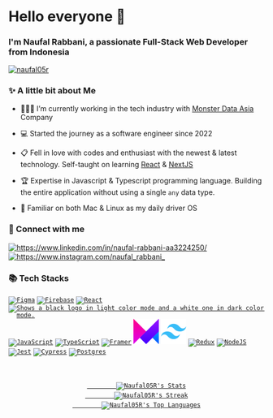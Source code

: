 <h1 align="left">Hello everyone 👋</h1>
<h3 align="left">I'm Naufal Rabbani, a passionate Full-Stack Web Developer from Indonesia</h3>

<p align="left"> <a href="https://github.com/ryo-ma/github-profile-trophy"><img src="https://github-profile-trophy.vercel.app/?username=naufal05r&margin-w=15&margin-h=15&column=-1&theme=juicyfresh" alt="naufal05r" /></a> </p>

<h3 align="left">✨ A little bit about Me</h3>

- 🧑🏻‍💻 I’m currently working in the tech industry with [Monster Data Asia](https://monsterdata.asia) Company

- 💻 Started the journey as a software engineer since 2022

- 📋 Fell in love with codes and enthusiast with the newest & latest technology. Self-taught on learning [React](https://react.dev) & [NextJS](https://nextjs.org)

- 🏆 Expertise in Javascript & Typescript programming language. Building the entire application without using a single `any` data type.

- 🐧 Familiar on both Mac & Linux as my daily driver OS

<h3 align="left">🔗 Connect with me</h3>
<p align="left">
<a href="https://linkedin.com/in/https://www.linkedin.com/in/naufal-rabbani-aa3224250/" target="blank"><img align="center" src="https://raw.githubusercontent.com/rahuldkjain/github-profile-readme-generator/master/src/images/icons/Social/linked-in-alt.svg" alt="https://www.linkedin.com/in/naufal-rabbani-aa3224250/" height="30" width="40" /></a>
<a href="https://instagram.com/https://www.instagram.com/naufal_rabbani_" target="blank"><img align="center" src="https://raw.githubusercontent.com/rahuldkjain/github-profile-readme-generator/master/src/images/icons/Social/instagram.svg" alt="https://www.instagram.com/naufal_rabbani_" height="30" width="40" /></a>
</p>

<h3 align="left">📚 Tech Stacks</h3>
<p align="left">
	<code><a href="https://figma.com" target="_blank"><img width="50" src="https://raw.githubusercontent.com/marwin1991/profile-technology-icons/refs/heads/main/icons/figma.png" alt="Figma" title="Figma"/></a></code>
	<code><a href="https://firebase.google.com" target="_blank"><img width="50" src="https://raw.githubusercontent.com/marwin1991/profile-technology-icons/refs/heads/main/icons/firebase.png" alt="Firebase" title="Firebase"/></a></code>
	<code><a href="https://react.dev" target="_blank"><img width="50" src="https://raw.githubusercontent.com/marwin1991/profile-technology-icons/refs/heads/main/icons/react.png" alt="React" title="React"/></a></code>
	<code><a href="https://nextjs.org" target="_blank"><picture><source media="(prefers-color-scheme: dark)" srcset="https://github.com/user-attachments/assets/d62e7a1d-844a-4499-8f6d-40529aae3b26"/><source media="(prefers-color-scheme: light)" srcset="https://github.com/user-attachments/assets/6142eb6f-1392-41d4-88a8-98098cc4ca42"/><img width="50" alt="Shows a black logo in light color mode and a white one in dark color mode." src="https://user-images.githubusercontent.com/25423296/163456779-a8556205-d0a5-45e2-ac17-42d089e3c3f8.png"/></picture></a></code>
	<code><a href="https://en.wikipedia.org/wiki/JavaScript" target="_blank"><img width="50" src="https://www.vectorlogo.zone/logos/javascript/javascript-icon.svg" alt="JavaScript" title="JavaScript"/></a></code>
	<code><a href="https://www.typescriptlang.org" target="_blank"><img width="50" src="https://www.vectorlogo.zone/logos/typescriptlang/typescriptlang-icon.svg" alt="TypeScript" title="TypeScript"/></a></code>
	<code><a href="https://framer.com" target="_blank"><img width="50" src="https://www.vectorlogo.zone/logos/framer/framer-icon.svg" alt="Framer" title="Framer"/></a></code>
	<code><a href="https://motion.dev" target="_blank"><img width="50" src="https://github.com/bestofjs/bestofjs/blob/master/apps/bestofjs-nextjs/public/logos/motion.svg" alt="Motion" title="Motion"/></a></code>
	<code><a href="https://tailwindcss.com" target="_blank"><img width="50" src="https://github.com/devicons/devicon/blob/master/icons/tailwindcss/tailwindcss-original.svg" alt="TailwindCSS" title="TailwindCSS"/></a></code>
	<code><a href="https://redux.js.org" target="_blank"><img width="50" src="https://www.vectorlogo.zone/logos/js_redux/js_redux-icon.svg" alt="Redux" title="Redux"/></a></code>
	<code><a href="https://nodejs.org" target="_blank"><img width="50" src="https://www.vectorlogo.zone/logos/nodejs/nodejs-icon.svg" alt="NodeJS" title="NodeJS"/></a></code>
	<code><a href="https://jestjs.io" target="_blank"><img width="50" src="https://www.vectorlogo.zone/logos/jestjsio/jestjsio-icon.svg" alt="Jest" title="Jest"/></a></code>
	<code><a href="https://cypress.io" target="_blank"><img width="50" src="https://github.com/user-attachments/assets/e6d7d98d-2e28-4a92-ad67-39f92f15a146" alt="Cypress" title="Cypress"/></a></code>
	<code><a href="https://www.postgresql.org" target="_blank"><img width="50" src="https://www.vectorlogo.zone/logos/postgresql/postgresql-icon.svg" alt="Postgres" title="Postgres"/></
</p>




<div align="center">
		<img width="50%" alt="Naufal05R's Stats" src="https://github-readme-stats.vercel.app/api?username=Naufal05R&theme=react&show_icons=true&hide_border=false&count_private=true" />
		<img width="50%" alt="Naufal05R's Streak" src="https://github-readme-streak-stats.herokuapp.com/?user=Naufal05R&theme=react&hide_border=false" />
		<img width="50%" alt="Naufal05R's Top Languages" src="https://github-readme-stats.vercel.app/api/top-langs/?username=Naufal05R&theme=react&show_icons=true&hide_border=false&layout=compact" />
</div>
